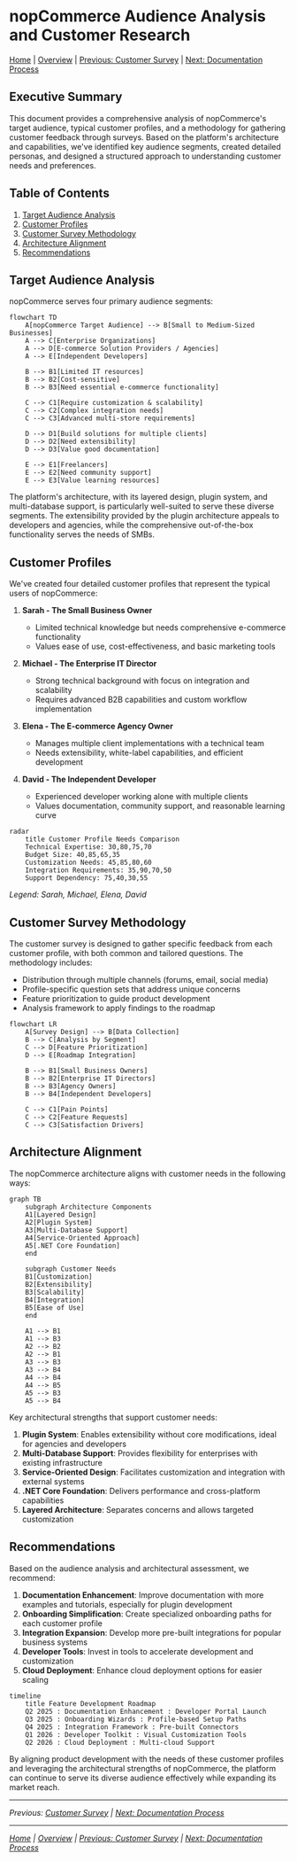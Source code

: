 # nopCommerce Audience Analysis and Customer Research

[Home](../../index.md) | [Overview](index.md) | [Previous: Customer Survey](customer-survey.md) | [Next: Documentation Process](documentation-process.md)

## Executive Summary

This document provides a comprehensive analysis of nopCommerce's target audience, typical customer profiles, and a methodology for gathering customer feedback through surveys. Based on the platform's architecture and capabilities, we've identified key audience segments, created detailed personas, and designed a structured approach to understanding customer needs and preferences.

## Table of Contents

1. [Target Audience Analysis](#target-audience-analysis)
2. [Customer Profiles](#customer-profiles)
3. [Customer Survey Methodology](#customer-survey-methodology)
4. [Architecture Alignment](#architecture-alignment)
5. [Recommendations](#recommendations)

## Target Audience Analysis

nopCommerce serves four primary audience segments:

```mermaid
flowchart TD
    A[nopCommerce Target Audience] --> B[Small to Medium-Sized Businesses]
    A --> C[Enterprise Organizations]
    A --> D[E-commerce Solution Providers / Agencies]
    A --> E[Independent Developers]
    
    B --> B1[Limited IT resources]
    B --> B2[Cost-sensitive]
    B --> B3[Need essential e-commerce functionality]
    
    C --> C1[Require customization & scalability]
    C --> C2[Complex integration needs]
    C --> C3[Advanced multi-store requirements]
    
    D --> D1[Build solutions for multiple clients]
    D --> D2[Need extensibility]
    D --> D3[Value good documentation]
    
    E --> E1[Freelancers]
    E --> E2[Need community support]
    E --> E3[Value learning resources]
```

The platform's architecture, with its layered design, plugin system, and multi-database support, is particularly well-suited to serve these diverse segments. The extensibility provided by the plugin architecture appeals to developers and agencies, while the comprehensive out-of-the-box functionality serves the needs of SMBs.

## Customer Profiles

We've created four detailed customer profiles that represent the typical users of nopCommerce:

1. **Sarah - The Small Business Owner**
   - Limited technical knowledge but needs comprehensive e-commerce functionality
   - Values ease of use, cost-effectiveness, and basic marketing tools

2. **Michael - The Enterprise IT Director**
   - Strong technical background with focus on integration and scalability
   - Requires advanced B2B capabilities and custom workflow implementation

3. **Elena - The E-commerce Agency Owner**
   - Manages multiple client implementations with a technical team
   - Needs extensibility, white-label capabilities, and efficient development

4. **David - The Independent Developer**
   - Experienced developer working alone with multiple clients
   - Values documentation, community support, and reasonable learning curve

```mermaid
radar
    title Customer Profile Needs Comparison
    Technical Expertise: 30,80,75,70
    Budget Size: 40,85,65,35
    Customization Needs: 45,85,80,60
    Integration Requirements: 35,90,70,50
    Support Dependency: 75,40,30,55
```

*Legend: Sarah, Michael, Elena, David*

## Customer Survey Methodology

The customer survey is designed to gather specific feedback from each customer profile, with both common and tailored questions. The methodology includes:

- Distribution through multiple channels (forums, email, social media)
- Profile-specific question sets that address unique concerns
- Feature prioritization to guide product development
- Analysis framework to apply findings to the roadmap

```mermaid
flowchart LR
    A[Survey Design] --> B[Data Collection]
    B --> C[Analysis by Segment]
    C --> D[Feature Prioritization]
    D --> E[Roadmap Integration]
    
    B --> B1[Small Business Owners]
    B --> B2[Enterprise IT Directors]
    B --> B3[Agency Owners]
    B --> B4[Independent Developers]
    
    C --> C1[Pain Points]
    C --> C2[Feature Requests]
    C --> C3[Satisfaction Drivers]
```

## Architecture Alignment

The nopCommerce architecture aligns with customer needs in the following ways:

```mermaid
graph TB
    subgraph Architecture Components
    A1[Layered Design]
    A2[Plugin System]
    A3[Multi-Database Support]
    A4[Service-Oriented Approach]
    A5[.NET Core Foundation]
    end
    
    subgraph Customer Needs
    B1[Customization]
    B2[Extensibility]
    B3[Scalability]
    B4[Integration]
    B5[Ease of Use]
    end
    
    A1 --> B1
    A1 --> B3
    A2 --> B2
    A2 --> B1
    A3 --> B3
    A3 --> B4
    A4 --> B4
    A4 --> B5
    A5 --> B3
    A5 --> B4
```

Key architectural strengths that support customer needs:

1. **Plugin System**: Enables extensibility without core modifications, ideal for agencies and developers
2. **Multi-Database Support**: Provides flexibility for enterprises with existing infrastructure
3. **Service-Oriented Design**: Facilitates customization and integration with external systems
4. **.NET Core Foundation**: Delivers performance and cross-platform capabilities
5. **Layered Architecture**: Separates concerns and allows targeted customization

## Recommendations

Based on the audience analysis and architectural assessment, we recommend:

1. **Documentation Enhancement**: Improve documentation with more examples and tutorials, especially for plugin development
2. **Onboarding Simplification**: Create specialized onboarding paths for each customer profile
3. **Integration Expansion**: Develop more pre-built integrations for popular business systems
4. **Developer Tools**: Invest in tools to accelerate development and customization
5. **Cloud Deployment**: Enhance cloud deployment options for easier scaling

```mermaid
timeline
    title Feature Development Roadmap
    Q2 2025 : Documentation Enhancement : Developer Portal Launch
    Q3 2025 : Onboarding Wizards : Profile-based Setup Paths
    Q4 2025 : Integration Framework : Pre-built Connectors
    Q1 2026 : Developer Toolkit : Visual Customization Tools
    Q2 2026 : Cloud Deployment : Multi-cloud Support
```

By aligning product development with the needs of these customer profiles and leveraging the architectural strengths of nopCommerce, the platform can continue to serve its diverse audience effectively while expanding its market reach.

---

*Previous: [Customer Survey](customer-survey.md) | [Next: Documentation Process](documentation-process.md)*

---

*[Home](../../index.md) | [Overview](index.md) | [Previous: Customer Survey](customer-survey.md) | [Next: Documentation Process](documentation-process.md)*